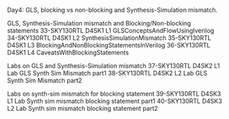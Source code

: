 Day4:
GLS, blocking vs non-blocking and Synthesis-Simulation mismatch.

GLS, Synthesis-Simulation mismatch and Blocking/Non-blocking statements
33-SKY130RTL D4SK1 L1 GLSConceptsAndFlowUsingIverilog
34-SKY130RTL D4SK1 L2 SynthesisSimulationMismatch
35-SKY130RTL D4SK1 L3 BlockingAndNonBlockingStatementsInVerilog
36-SKY130RTL D4SK1 L4 CaveatsWithBlockingStatements

Labs on GLS and Synthesis-Simulation mismatch
37-SKY130RTL D4SK2 L1 Lab GLS Synth Sim Mismatch part1
38-SKY130RTL D4SK2 L2 Lab GLS Synth Sim Mismatch part2

Labs on synth-sim mismatch for blocking statement
39-SKY130RTL D4SK3 L1 Lab Synth sim mismatch blocking statement part1
40-SKY130RTL D4SK3 L2 Lab Synth sim mismatch blocking statement part2